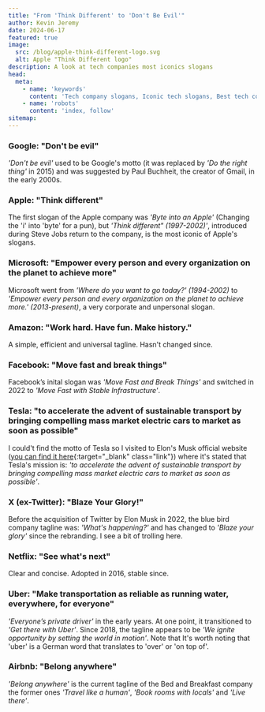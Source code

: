 ```yaml
---
title: "From 'Think Different' to 'Don't Be Evil'"
author: Kevin Jeremy
date: 2024-06-17
featured: true
image: 
  src: /blog/apple-think-different-logo.svg
  alt: Apple "Think Different logo"
description: A look at tech companies most iconics slogans
head:
  meta:
    - name: 'keywords'
      content: 'Tech company slogans, Iconic tech slogans, Best tech company mottos, Tech brands taglines, Evolution of tech companies tagline'
    - name: 'robots'
      content: 'index, follow'
sitemap:
---
```


### Google: "Don't be evil"
*'Don't be evil'* used to be Google's motto (it was replaced by *'Do the right thing'* in 2015) and was suggested by Paul Buchheit, the creator of Gmail, in the early 2000s.


### Apple: "Think different"
The first slogan of the Apple company was *'Byte into an Apple'* (Changing the 'i' into 'byte' for a pun), but *'Think different" (1997-2002)'*, introduced during Steve Jobs return to the company, is the most iconic of Apple's slogans.

### Microsoft: "Empower every person and every organization on the planet to achieve more"
Microsoft went from *'Where do you want to go today?' (1994-2002)* to *'Empower every person and every organization on the planet to achieve more.' (2013-present)*, a very corporate and unpersonal slogan.

### Amazon: "Work hard. Have fun. Make history."
A simple, efficient and universal tagline. Hasn't changed since.

### Facebook: "Move fast and break things"
Facebook’s inital slogan was *'Move Fast and Break Things'* and switched in 2022 to *'Move Fast with Stable Infrastructure'*.

### Tesla: "to accelerate the advent of sustainable transport by bringing compelling mass market electric cars to market as soon as possible"
I could't find the motto of Tesla so I visited to Elon's Musk official website ([you can find it here](https://www.tesla.com/blog/mission-tesla){:target="_blank" class="link"}) where it's stated that Tesla's mission is: *'to accelerate the advent of sustainable transport by bringing compelling mass market electric cars to market as soon as possible'*.

### X (ex-Twitter): "Blaze Your Glory!"
Before the acquisition of Twitter by Elon Musk in 2022, the blue bird company tagline was: *'What's happening?'* and has changed to *'Blaze your glory'* since the rebranding. I see a bit of trolling here.

### Netflix: "See what's next"
Clear and concise. Adopted in 2016, stable since.

### Uber: "Make transportation as reliable as running water, everywhere, for everyone"
*'Everyone’s private driver'* in the early years. At one point, it transitioned to *'Get there with Uber'*. Since 2018, the tagline appears to be *'We ignite opportunity by setting the world in motion'*. Note that It's worth noting that 'uber' is a German word that translates to 'over' or 'on top of'.

### Airbnb: "Belong anywhere"
*'Belong anywhere'* is the current tagline of the Bed and Breakfast company the former ones *'Travel like a human'*, *'Book rooms with locals'* and *'Live there'*.
